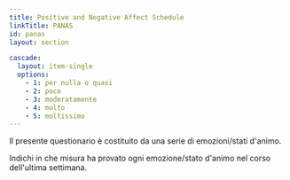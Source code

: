 ```yaml
---
title: Positive and Negative Affect Schedule
linkTitle: PANAS
id: panas
layout: section

cascade:
  layout: item-single
  options:
    - 1: per nulla o quasi
    - 2: poco
    - 3: moderatamente
    - 4: molto
    - 5: moltissimo
---
```

<p class="mb-3">Il presente questionario è costituito da una serie di emozioni/stati d'animo.</p>
<p>Indichi in che misura ha provato ogni emozione/stato d'animo nel corso dell'ultima settimana.</p>